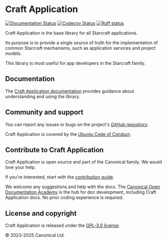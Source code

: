 # Craft Application

[![Documentation Status][rtd-badge]][rtd-latest]
[![Codecov Status][codecov-badge]][codecov-status]
[![Ruff status][ruff-badge]][ruff-site]

Craft Application is the base library for all Starcraft applications.

Its purpose is to provide a single source of truth for the implementation of
common Starcraft mechanisms, such as application services and project models.

This library is most useful for app developers in the Starcraft family.

## Documentation

The [Craft Application documentation][rtd-latest] provides guidance about
understanding and using the library.

## Community and support

You can report any issues or bugs on the project's [GitHub
repository](https://github.com/canonical/craft-application/issues).

Craft Application is covered by the [Ubuntu Code of
Conduct](https://ubuntu.com/community/ethos/code-of-conduct).

## Contribute to Craft Application

Craft Application is open source and part of the Canonical family. We would love
your help.

If you're interested, start with the [contribution guide](CONTRIBUTING.md).

We welcome any suggestions and help with the docs. The [Canonical Open
Documentation Academy](https://github.com/canonical/open-documentation-academy)
is the hub for doc development, including Craft Application docs. No prior
coding experience is required.

## License and copyright

Craft Application is released under the [GPL-3.0 license](LICENSE).

© 2023-2025 Canonical Ltd.

[rtd-badge]: https://readthedocs.com/projects/canonical-craft-application/badge/?version=latest
[rtd-latest]: https://canonical-craft-application.readthedocs-hosted.com/en/latest/
[ruff-badge]: https://img.shields.io/endpoint?url=https://raw.githubusercontent.com/astral-sh/ruff/main/assets/badge/v2.json
[ruff-site]: https://github.com/astral-sh/ruff
[codecov-badge]: https://codecov.io/github/canonical/craft-application/coverage.svg?branch=main
[codecov-status]: https://codecov.io/github/canonical/craft-application?branch=main
